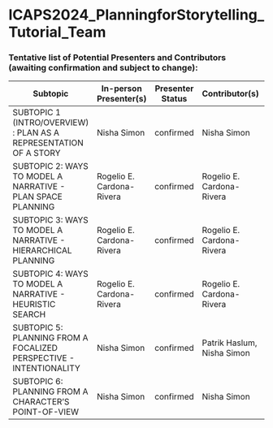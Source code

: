 # ICAPS2024_PlanningforStorytelling_Tutorial_Team


### Tentative list of Potential Presenters and Contributors (awaiting confirmation and subject to change):

| Subtopic      |  In-person Presenter(s) |  Presenter Status | Contributor(s) | Interactive Component |Slides |
| ----------- | ----------- | ----------- | ----------- |----------- |----------- |
| SUBTOPIC 1 (INTRO/OVERVIEW) : PLAN AS A REPRESENTATION OF A STORY       | Nisha Simon       | confirmed      | Nisha Simon        |--  | |[Subtopic 1](/slides/ICAPS_Tutorial_Subtopic_1_Overview.pptx)    |
| SUBTOPIC 2: WAYS TO MODEL A NARRATIVE - PLAN SPACE PLANNING     | Rogelio E. Cardona-Rivera        | confirmed      | Rogelio E. Cardona-Rivera       |--       | |
| SUBTOPIC 3: WAYS TO MODEL A NARRATIVE - HIERARCHICAL PLANNING      | Rogelio E. Cardona-Rivera        | confirmed      | Rogelio E. Cardona-Rivera       |--       | |
| SUBTOPIC 4: WAYS TO MODEL A NARRATIVE - HEURISTIC SEARCH |Rogelio E. Cardona-Rivera        | confirmed      | Rogelio E. Cardona-Rivera       |Demo session      | |
| SUBTOPIC 5: PLANNING FROM A FOCALIZED PERSPECTIVE - INTENTIONALITY |Nisha Simon        | confirmed      | Patrik Haslum, Nisha Simon       |--       | |
| SUBTOPIC 6: PLANNING FROM A CHARACTER’S POINT-OF-VIEW |Nisha Simon        | confirmed      | Nisha Simon       |Demo session      | |
